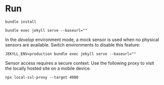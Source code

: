 # Run
```shell
bundle install
```

```shell
bundle exec jekyll serve --baseurl=""
```

In the _develop_ environment mode, a mock sensor is used when no physical
sensors are available. Switch environments to disable this feature:
```shell
JEKYLL_ENV=production bundle exec jekyll serve --baseurl=""
```

Sensor access requires a secure context. Use the following proxy to visit the
locally hosted site on a mobile device.
```shell
npx local-ssl-proxy --target 4000
```